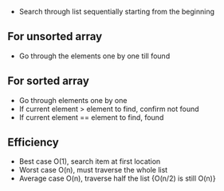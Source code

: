 - Search through list sequentially starting from the beginning

## For unsorted array
- Go through the elements one by one till found

## For sorted array
- Go through elements one by one
- If current element > element to find, confirm not found
- If current element == element to find, found

## Efficiency
- Best case O(1), search item at first location
- Worst case O(n), must traverse the whole list
- Average case O(n), traverse half the list {O(n/2) is still O(n)}
